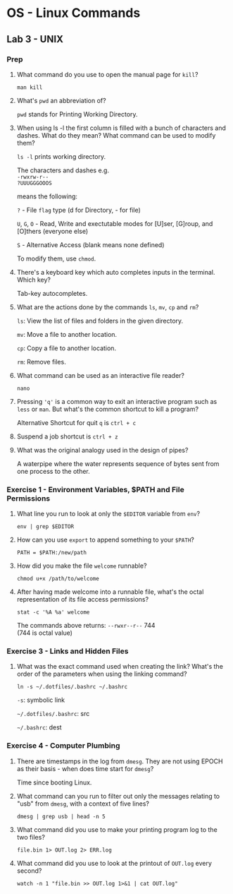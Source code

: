 # OS - Linux Commands

## Lab 3 - UNIX

### Prep

1. What command do you use to open the manual page for `kill`?

   `man kill`

2. What's `pwd` an abbreviation of?

   `pwd` stands for Printing Working Directory.

3. When using ls -l the first column is filled with a bunch of characters and dashes.
   What do they mean? What command can be used to modify them?

   `ls -l` prints working directory.

   The characters and dashes e.g. \
   `-rwxrw-r--` \
   `?UUUGGGOOOS`

   means the following:

   `?` - File `flag` type (d for Directory, - for file)

   `U`, `G`, `O` - Read, Write and exectutable modes for [U]ser, [G]roup, and [O]thers (everyone else)

   `S` - Alternative Access (blank means none defined)

   To modify them, use `chmod`.

4. There's a keyboard key which auto completes inputs in the terminal. Which key?

   Tab-key autocompletes.

5. What are the actions done by the commands `ls`, `mv`, `cp` and `rm`?

   `ls`: View the list of files and folders in the given directory.

   `mv`: Move a file to another location.

   `cp`: Copy a file to another location.

   `rm`: Remove files.

6. What command can be used as an interactive file reader?

   `nano`

7. Pressing `'q'` is a common way to exit an interactive program such as `less` or `man`.
   But what's the common shortcut to kill a program?

   Alternative Shortcut for quit `q` is `ctrl + c`

8. Suspend a job shortcut is `ctrl + z`

9. What was the original analogy used in the
   design of pipes?

   A waterpipe where the water represents sequence of bytes sent from one process to the other.

### Exercise 1 - Environment Variables, $PATH and File Permissions

1. What line you run to look at only the `$EDITOR` variable from `env`?

   `env | grep $EDITOR`

2. How can you use `export` to append something to your `$PATH`?

   `PATH = $PATH:/new/path`

3. How did you make the file `welcome` runnable?

   `chmod u+x /path/to/welcome`

4. After having made welcome into a runnable file,
   what's the octal representation of its file access permissions?

   `stat -c '%A %a' welcome`

   The commands above returns: `--rwxr--r--` 744 \
   (744 is octal value)

### Exercise 3 - Links and Hidden Files

1. What was the exact command used when creating the link?
   What's the order of the parameters when using the linking command?

   `ln -s ~/.dotfiles/.bashrc ~/.bashrc`

   `-s`: symbolic link

   `~/.dotfiles/.bashrc`: src

   `~/.bashrc`: dest

### Exercise 4 - Computer Plumbing

1. There are timestamps in the log from `dmesg`.
   They are not using EPOCH as their basis - when does time start for `dmesg`?

   Time since booting Linux.

2. What command can you run to filter out only the messages relating to "usb" from `dmesg`,
   with a context of five lines?

   `dmesg | grep usb | head -n 5`

3. What command did you use to make your printing program log to the two files?

   `file.bin 1> OUT.log 2> ERR.log`

4. What command did you use to look at the printout of `OUT.log` every second?

   `watch -n 1 "file.bin >> OUT.log 1>&1 | cat OUT.log"`
